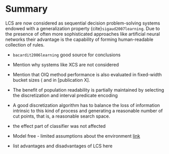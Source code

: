 # Summary
LCS are now considered as sequential decision problem-solving systems endowed with a generalization property {cite}`sigaud2007learning`. Due to the presence of often more sophisticated approaches like artificial neural networks their advantage is the capability of forming human-readable collection of rules.  

- `bacardit2006learning` good source for conclusions

- Mention why systems like XCS are not considered

- Mention that OIQ method performance is also evaluated in fixed-width bucket sizes ([](section-internalizing-experiment-3) and [](section-internalizing-experiment-4) in [publication X].

- The benefit of population readability is partially maintained by selecting the discretization and interval predicate encoding

- A good discretization algorithm has to balance the loss of information intrinsic to this kind of process and generating a reasonable number of cut  points, that is, a reasonable search space.

- the effect part of classifier was not affected

- Model free - limited assumptions about the environment [link](https://en.wikipedia.org/wiki/Model-free_(reinforcement_learning))

- list advantages and disadvantages of LCS here
